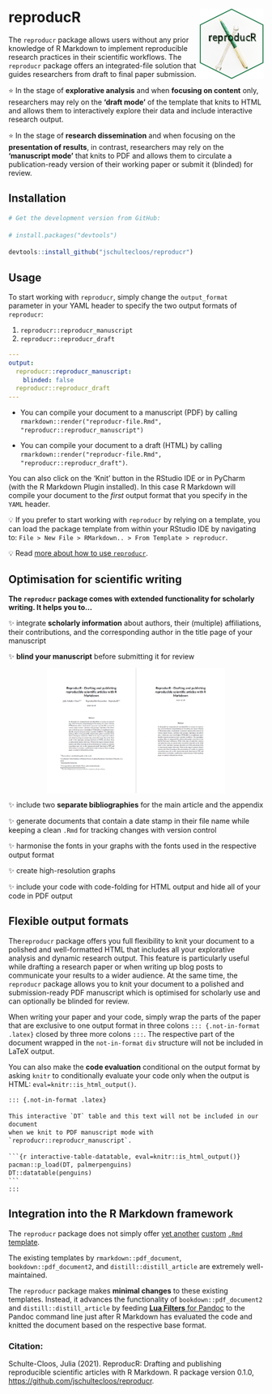 
<!-- README.md is generated from README.Rmd. Please edit that file -->

# reproducR <a href='https://pkg.jschultecloos.com/reproducr'> <img src="man/figures/logo.png" align="right" height="139"/></a>

The `reproducr` package allows users without any prior knowledge of R
Markdown to implement reproducible research practices in their
scientific workflows. The `reproducr` package offers an integrated-file
solution that guides researchers from draft to final paper submission.

:star: In the stage of **explorative analysis** and when **focusing on
content** only, researchers may rely on the **‘draft mode’** of the
template that knits to HTML and allows them to interactively explore
their data and include interactive research output.

:star: In the stage of **research dissemination** and when focusing on
the **presentation of results**, in contrast, researchers may rely on
the **‘manuscript mode’** that knits to PDF and allows them to circulate
a publication-ready version of their working paper or submit it
(blinded) for review.

## Installation

``` r
# Get the development version from GitHub:

# install.packages("devtools")

devtools::install_github("jschultecloos/reproducr")
```

## Usage

To start working with `reproducr`, simply change the `output_format`
parameter in your YAML header to specify the two output formats of
`reproducr`:

1.  `reproducr::reproducr_manuscript`
2.  `reproducr::reproducr_draft`

``` yaml
---
output: 
  reproducr::reproducr_manuscript: 
    blinded: false
  reproducr::reproducr_draft
---
```

-   You can compile your document to a manuscript (PDF) by calling
    `rmarkdown::render("reproducr-file.Rmd", "reproducr::reproducr_manuscript")`

-   You can compile your document to a draft (HTML) by calling
    `rmarkdown::render("reproducr-file.Rmd", "reproducr::reproducr_draft")`.

You can also click on the ‘Knit’ button in the RStudio IDE or in PyCharm
(with the R Markdown Plugin installed). In this case R Markdown will
compile your document to the *first* output format that you specify in
the `YAML` header.

:bulb: If you prefer to start working with `reproducr` by relying on a
template, you can load the package template from within your RStudio IDE
by navigating to:
`File > New File > RMarkdown.. > From Template > reproducr`.

:bulb: Read [more about how to use
`reproducr`](https://jschultecloos.github.io/reproducr/).

## Optimisation for scientific writing

**The `reproducr` package comes with extended functionality for
scholarly writing. It helps you to…**

:sparkles: integrate **scholarly information** about authors, their
(multiple) affiliations, their contributions, and the corresponding
author in the title page of your manuscript

:sparkles: **blind your manuscript** before submitting it for review

<img src="man/figures/titlepage-blinded.PNG" width="70%" style="display: block; margin: auto;" />

:sparkles: include two **separate bibliographies** for the main article
and the appendix

:sparkles: generate documents that contain a date stamp in their file
name while keeping a clean `.Rmd` for tracking changes with version
control

:sparkles: harmonise the fonts in your graphs with the fonts used in the
respective output format

:sparkles: create high-resolution graphs

:sparkles: include your code with code-folding for HTML output and hide
all of your code in PDF output

## Flexible output formats

The`reproducr` package offers you full flexibility to knit your document
to a polished and well-formatted HTML that includes all your explorative
analysis and dynamic research output. This feature is particularly
useful while drafting a research paper or when writing up blog posts to
communicate your results to a wider audience. At the same time, the
`reproducr` package allows you to knit your document to a polished and
submission-ready PDF manuscript which is optimised for scholarly use and
can optionally be blinded for review.

When writing your paper and your code, simply wrap the parts of the
paper that are exclusive to one output format in three colons
`::: {.not-in-format .latex}` closed by three more colons `:::`. The
respective part of the document wrapped in the `not-in-format` `div`
structure will not be included in LaTeX output.

You can also make the **code evaluation** conditional on the output
format by asking `knitr` to conditionally evaluate your code only when
the output is HTML: `eval=knitr::is_html_output()`.

    ::: {.not-in-format .latex}

    This interactive `DT` table and this text will not be included in our document 
    when we knit to PDF manuscript mode with `reproducr::reproducr_manuscript`. 

    ```{r interactive-table-datatable, eval=knitr::is_html_output()}
    pacman::p_load(DT, palmerpenguins)
    DT::datatable(penguins)
    ```
    :::

## Integration into the R Markdown framework

<i class="fas  fa-long-arrow-alt-right "></i> The `reproducr` package
does not simply offer [yet
another](http://svmiller.com/blog/2020/09/another-rmarkdown-article-template/)
[custom](https://github.com/juba/rmdformats) [`.Rmd`
template](https://github.com/rstudio/rticles).

<i class="fas  fa-long-arrow-alt-right "></i> The existing templates by
`rmarkdown::pdf_document`, `bookdown::pdf_document2`, and
`distill::distill_article` are extremely well-maintained.

<i class="fas  fa-long-arrow-alt-right "></i> The `reproducr` package
makes **minimal changes** to these existing templates. Instead, it
advances the functionality of `bookdown::pdf_document2` and
`distill::distill_article` by feeding [**Lua Filters** for
Pandoc](https://github.com/pandoc/lua-filters) to the Pandoc command
line just after R Markdown has evaluated the code and knitted the
document based on the respective base format.

### Citation:

Schulte-Cloos, Julia (2021). ReproducR: Drafting and publishing
reproducible scientific articles with R Markdown. R package version
0.1.0, <https://github.com/jschultecloos/reproducr>.
